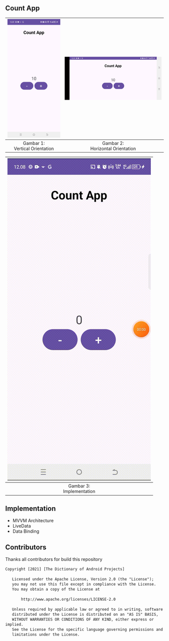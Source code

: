 ## Count App

| ![Gambar 1](./documentation/SS_CountApp_01.jpg) | ![Gambar 2](./documentation/SS_CountApp_02.jpg) |
|:-----------------------------------------------:|:-----------------------------------------------:|
|       Gambar 1: <br> Vertical Orientation       |      Gambar 2: <br> Horizontal Orientation      |

| ![Gambar 1](./documentation/Video_CountApp.gif) |
|:-----------------------------------------------:|
|          Gambar 3: <br> Implementation          |

## Implementation
- MVVM Architecture
- LiveData
- Data Binding

## Contributors
Thanks all contributors for build this repository

```
Copyright [2021] [The Dictionary of Android Projects]

   Licensed under the Apache License, Version 2.0 (the "License");
   you may not use this file except in compliance with the License.
   You may obtain a copy of the License at

       http://www.apache.org/licenses/LICENSE-2.0

   Unless required by applicable law or agreed to in writing, software
   distributed under the License is distributed on an "AS IS" BASIS,
   WITHOUT WARRANTIES OR CONDITIONS OF ANY KIND, either express or implied.
   See the License for the specific language governing permissions and
   limitations under the License.
   
```   
